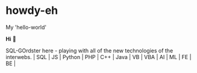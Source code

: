 # howdy-eh

My 'hello-world' 

__Hi__ 👋

SQL-GOrdster here - playing with all of the new technologies of the interwebs.
| SQL | JS | Python | PHP | C++ | Java | VB | VBA | AI | ML | FE | BE |

